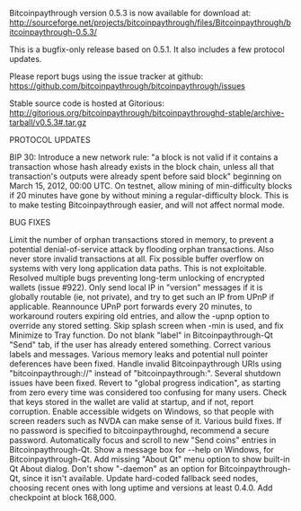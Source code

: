 Bitcoinpaythrough version 0.5.3 is now available for download at:
http://sourceforge.net/projects/bitcoinpaythrough/files/Bitcoinpaythrough/bitcoinpaythrough-0.5.3/

This is a bugfix-only release based on 0.5.1.
It also includes a few protocol updates.

Please report bugs using the issue tracker at github:
https://github.com/bitcoinpaythrough/bitcoinpaythrough/issues

Stable source code is hosted at Gitorious:
http://gitorious.org/bitcoinpaythrough/bitcoinpaythroughd-stable/archive-tarball/v0.5.3#.tar.gz

PROTOCOL UPDATES

BIP 30: Introduce a new network rule: "a block is not valid if it contains a transaction whose hash already exists in the block chain, unless all that transaction's outputs were already spent before said block" beginning on March 15, 2012, 00:00 UTC.
On testnet, allow mining of min-difficulty blocks if 20 minutes have gone by without mining a regular-difficulty block. This is to make testing Bitcoinpaythrough easier, and will not affect normal mode.

BUG FIXES

Limit the number of orphan transactions stored in memory, to prevent a potential denial-of-service attack by flooding orphan transactions. Also never store invalid transactions at all.
Fix possible buffer overflow on systems with very long application data paths. This is not exploitable.
Resolved multiple bugs preventing long-term unlocking of encrypted wallets
(issue #922).
Only send local IP in "version" messages if it is globally routable (ie, not private), and try to get such an IP from UPnP if applicable.
Reannounce UPnP port forwards every 20 minutes, to workaround routers expiring old entries, and allow the -upnp option to override any stored setting.
Skip splash screen when -min is used, and fix Minimize to Tray function.
Do not blank "label" in Bitcoinpaythrough-Qt "Send" tab, if the user has already entered something.
Correct various labels and messages.
Various memory leaks and potential null pointer deferences have been fixed.
Handle invalid Bitcoinpaythrough URIs using "bitcoinpaythrough://" instead of "bitcoinpaythrough:".
Several shutdown issues have been fixed.
Revert to "global progress indication", as starting from zero every time was considered too confusing for many users.
Check that keys stored in the wallet are valid at startup, and if not, report corruption.
Enable accessible widgets on Windows, so that people with screen readers such as NVDA can make sense of it.
Various build fixes.
If no password is specified to bitcoinpaythroughd, recommend a secure password.
Automatically focus and scroll to new "Send coins" entries in Bitcoinpaythrough-Qt.
Show a message box for --help on Windows, for Bitcoinpaythrough-Qt.
Add missing "About Qt" menu option to show built-in Qt About dialog.
Don't show "-daemon" as an option for Bitcoinpaythrough-Qt, since it isn't available.
Update hard-coded fallback seed nodes, choosing recent ones with long uptime and versions at least 0.4.0.
Add checkpoint at block 168,000.
